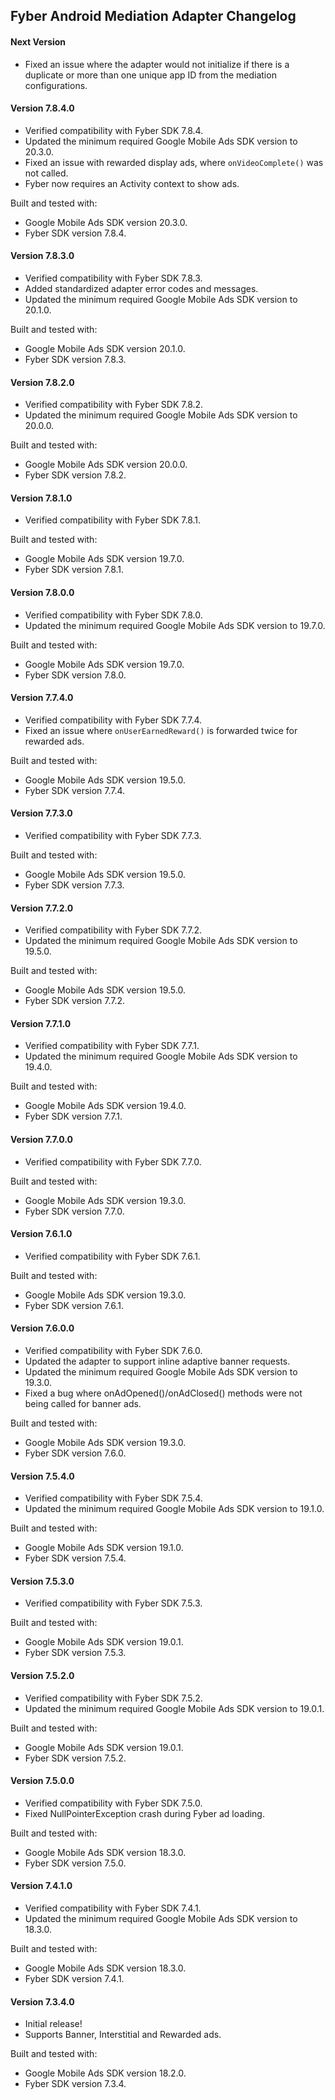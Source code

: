 ## Fyber Android Mediation Adapter Changelog

#### Next Version
- Fixed an issue where the adapter would not initialize if there is a duplicate or more than one unique app ID from the mediation configurations.

#### Version 7.8.4.0
- Verified compatibility with Fyber SDK 7.8.4.
- Updated the minimum required Google Mobile Ads SDK version to 20.3.0.
- Fixed an issue with rewarded display ads, where `onVideoComplete()` was not called.
- Fyber now requires an Activity context to show ads.

Built and tested with:
- Google Mobile Ads SDK version 20.3.0.
- Fyber SDK version 7.8.4.

#### Version 7.8.3.0
- Verified compatibility with Fyber SDK 7.8.3.
- Added standardized adapter error codes and messages.
- Updated the minimum required Google Mobile Ads SDK version to 20.1.0.

Built and tested with:
- Google Mobile Ads SDK version 20.1.0.
- Fyber SDK version 7.8.3.

#### Version 7.8.2.0
- Verified compatibility with Fyber SDK 7.8.2.
- Updated the minimum required Google Mobile Ads SDK version to 20.0.0.

Built and tested with:
- Google Mobile Ads SDK version 20.0.0.
- Fyber SDK version 7.8.2.

#### Version 7.8.1.0
- Verified compatibility with Fyber SDK 7.8.1.

Built and tested with:
- Google Mobile Ads SDK version 19.7.0.
- Fyber SDK version 7.8.1.

#### Version 7.8.0.0
- Verified compatibility with Fyber SDK 7.8.0.
- Updated the minimum required Google Mobile Ads SDK version to 19.7.0.

Built and tested with:
- Google Mobile Ads SDK version 19.7.0.
- Fyber SDK version 7.8.0.

#### Version 7.7.4.0
- Verified compatibility with Fyber SDK 7.7.4.
- Fixed an issue where `onUserEarnedReward()` is forwarded twice for rewarded ads.

Built and tested with:
- Google Mobile Ads SDK version 19.5.0.
- Fyber SDK version 7.7.4.

#### Version 7.7.3.0
- Verified compatibility with Fyber SDK 7.7.3.

Built and tested with:
- Google Mobile Ads SDK version 19.5.0.
- Fyber SDK version 7.7.3.

#### Version 7.7.2.0
- Verified compatibility with Fyber SDK 7.7.2.
- Updated the minimum required Google Mobile Ads SDK version to 19.5.0.

Built and tested with:
- Google Mobile Ads SDK version 19.5.0.
- Fyber SDK version 7.7.2.

#### Version 7.7.1.0
- Verified compatibility with Fyber SDK 7.7.1.
- Updated the minimum required Google Mobile Ads SDK version to 19.4.0.

Built and tested with:
- Google Mobile Ads SDK version 19.4.0.
- Fyber SDK version 7.7.1.

#### Version 7.7.0.0
- Verified compatibility with Fyber SDK 7.7.0.

Built and tested with:
- Google Mobile Ads SDK version 19.3.0.
- Fyber SDK version 7.7.0.

#### Version 7.6.1.0
- Verified compatibility with Fyber SDK 7.6.1.

Built and tested with:
- Google Mobile Ads SDK version 19.3.0.
- Fyber SDK version 7.6.1.

#### Version 7.6.0.0
- Verified compatibility with Fyber SDK 7.6.0.
- Updated the adapter to support inline adaptive banner requests.
- Updated the minimum required Google Mobile Ads SDK version to 19.3.0.
- Fixed a bug where onAdOpened()/onAdClosed() methods were not being called for banner ads.

Built and tested with:
- Google Mobile Ads SDK version 19.3.0.
- Fyber SDK version 7.6.0.

#### Version 7.5.4.0
- Verified compatibility with Fyber SDK 7.5.4.
- Updated the minimum required Google Mobile Ads SDK version to 19.1.0.

Built and tested with:
- Google Mobile Ads SDK version 19.1.0.
- Fyber SDK version 7.5.4.

#### Version 7.5.3.0
- Verified compatibility with Fyber SDK 7.5.3.

Built and tested with:
- Google Mobile Ads SDK version 19.0.1.
- Fyber SDK version 7.5.3.

#### Version 7.5.2.0
- Verified compatibility with Fyber SDK 7.5.2.
- Updated the minimum required Google Mobile Ads SDK version to 19.0.1.

Built and tested with:
- Google Mobile Ads SDK version 19.0.1.
- Fyber SDK version 7.5.2.

#### Version 7.5.0.0
- Verified compatibility with Fyber SDK 7.5.0.
- Fixed NullPointerException crash during Fyber ad loading.

Built and tested with:
- Google Mobile Ads SDK version 18.3.0.
- Fyber SDK version 7.5.0.

#### Version 7.4.1.0
- Verified compatibility with Fyber SDK 7.4.1.
- Updated the minimum required Google Mobile Ads SDK version to 18.3.0.

Built and tested with:
- Google Mobile Ads SDK version 18.3.0.
- Fyber SDK version 7.4.1.

#### Version 7.3.4.0
- Initial release!
- Supports Banner, Interstitial and Rewarded ads.

Built and tested with:
- Google Mobile Ads SDK version 18.2.0.
- Fyber SDK version 7.3.4.
